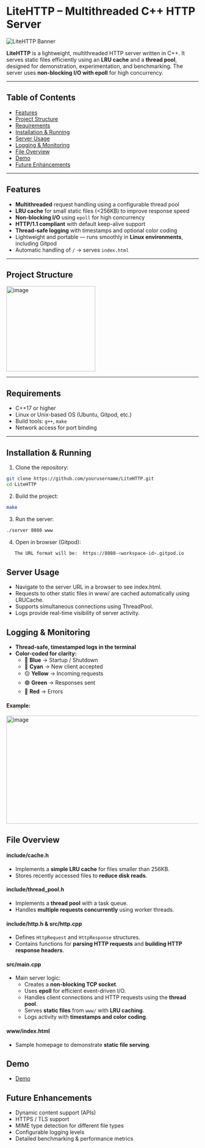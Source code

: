 # LiteHTTP – Multithreaded C++ HTTP Server

![LiteHTTP Banner](https://img.shields.io/badge/LiteHTTP-C++-blue?style=flat-square)

**LiteHTTP** is a lightweight, multithreaded HTTP server written in C++. It serves static files efficiently using an **LRU cache** and a **thread pool**, designed for demonstration, experimentation, and benchmarking. The server uses **non-blocking I/O with epoll** for high concurrency.

---

## Table of Contents

- [Features](#features)  
- [Project Structure](#project-structure)  
- [Requirements](#requirements)  
- [Installation & Running](#installation--running)  
- [Server Usage](#server-usage)  
- [Logging & Monitoring](#logging--monitoring)  
- [File Overview](#file-overview)  
- [Demo](#demo)  
- [Future Enhancements](#future-enhancements)  

---

## Features

-  **Multithreaded** request handling using a configurable thread pool  
-  **LRU cache** for small static files (<256KB) to improve response speed  
-  **Non-blocking I/O** using `epoll` for high concurrency  
-  **HTTP/1.1 compliant** with default keep-alive support  
-  **Thread-safe logging** with timestamps and optional color coding  
-  Lightweight and portable — runs smoothly in **Linux environments**, including Gitpod  
-  Automatic handling of `/` → serves `index.html`  

---

## Project Structure
<img width="233" height="223" alt="image" src="https://github.com/user-attachments/assets/d7bf219a-0def-4d2b-8999-ee4991cba0c9" />


---

## Requirements

- C++17 or higher  
- Linux or Unix-based OS (Ubuntu, Gitpod, etc.)  
- Build tools: `g++`, `make`  
- Network access for port binding  

---

## Installation & Running

1. Clone the repository:

```bash
git clone https://github.com/yourusername/LiteHTTP.git
cd LiteHTTP
```

2. Build the project:
```bash
make
```

3. Run the server:
```bash
./server 8080 www
```

4. Open in browser (Gitpod):
```bash
   The URL format will be:  https://8080-<workspace-id>.gitpod.io
```

## Server Usage
- Navigate to the server URL in a browser to see index.html.
- Requests to other static files in www/ are cached automatically using LRUCache.
- Supports simultaneous connections using ThreadPool.
- Logs provide real-time visibility of server activity.

## Logging & Monitoring
- **Thread-safe, timestamped logs in the terminal**  
- **Color-coded for clarity:**
  - 🔵 **Blue** → Startup / Shutdown
  - 🔵 **Cyan** → New client accepted
  - 🟡 **Yellow** → Incoming requests
  - 🟢 **Green** → Responses sent
  - 🔴 **Red** → Errors

#### Example:
<img width="598" height="282" alt="image" src="https://github.com/user-attachments/assets/b2cf0d20-eaec-4316-81b5-07861375086f" />

## File Overview

#### include/cache.h
- Implements a **simple LRU cache** for files smaller than 256KB.  
- Stores recently accessed files to **reduce disk reads**.

#### include/thread_pool.h
- Implements a **thread pool** with a task queue.  
- Handles **multiple requests concurrently** using worker threads.

#### include/http.h & src/http.cpp
- Defines `HttpRequest` and `HttpResponse` structures.  
- Contains functions for **parsing HTTP requests** and **building HTTP response headers**.

#### src/main.cpp
- Main server logic:  
  - Creates a **non-blocking TCP socket**.  
  - Uses **epoll** for efficient event-driven I/O.  
  - Handles client connections and HTTP requests using the **thread pool**.  
  - Serves **static files** from `www/` with **LRU caching**.  
  - Logs activity with **timestamps and color coding**.

#### www/index.html
- Sample homepage to demonstrate **static file serving**.

## Demo
- [Demo](https://drive.google.com/file/d/1S-8rlRDHD7tpuit1I3thv39YTWIaiEsb/view?usp=drive_link)  

## Future Enhancements
- Dynamic content support (APIs)
- HTTPS / TLS support
- MIME type detection for different file types
- Configurable logging levels
- Detailed benchmarking & performance metrics






